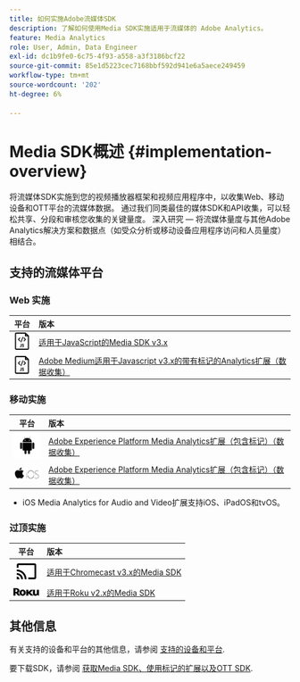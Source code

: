 ```yaml
---
title: 如何实施Adobe流媒体SDK
description: 了解如何使用Media SDK实施适用于流媒体的 Adobe Analytics。
feature: Media Analytics
role: User, Admin, Data Engineer
exl-id: dc1b9fe0-6c75-4f93-a558-a3f3186bcf22
source-git-commit: 85e1d5223cec7168bbf592d941e6a5aece249459
workflow-type: tm+mt
source-wordcount: '202'
ht-degree: 6%

---
```


# Media SDK概述 {#implementation-overview}

将流媒体SDK实施到您的视频播放器框架和视频应用程序中，以收集Web、移动设备和OTT平台的流媒体数据。  通过我们同类最佳的媒体SDK和API收集，可以轻松共享、分段和审核您收集的关键量度。 深入研究 — 将流媒体量度与其他Adobe Analytics解决方案和数据点（如受众分析或移动设备应用程序访问和人员量度）相结合。

## 支持的流媒体平台

### Web 实施

| 平台 | 版本 |
|:----:|:----|
| <img src="assets/javascript-icon.png"> | [适用于JavaScript的Media SDK v3.x](../../getting-started/download-sdks.md#web-implementation-download-web-sdk) |
| <img src="assets/javascript-icon.png"> | [Adobe Medium适用于Javascript v3.x的带有标记的Analytics扩展（数据收集）](../../getting-started/download-sdks.md#web-implementation-download-web-sdk) |

### 移动实施

| 平台 | 版本 |
|:----:|:----|
| <img src="assets/android-icon.png"> | [Adobe Experience Platform Media Analytics扩展（包含标记）（数据收集）](../../getting-started/download-sdks.md#mobile-implementation-get-mobile-extension) |
| <img src="assets/apple-ios-icon.png"> | [Adobe Experience Platform Media Analytics扩展（包含标记）（数据收集）](../../getting-started/download-sdks.md#mobile-implementation-get-mobile-extension) |

* iOS Media Analytics for Audio and Video扩展支持iOS、iPadOS和tvOS。

### 过顶实施

| 平台 | 版本 |
|:------:|:-----|
| <img src="assets/chromecast-icon.png"> | [适用于Chromecast v3.x的Media SDK](../../getting-started/download-sdks.md#over-the-top-implementation-download-ott-libraries) |
| <img src="assets/roku-icon.png"> | [适用于Roku v2.x的Media SDK](../../getting-started/download-sdks.md#over-the-top-implementation-download-ott-libraries) |


## 其他信息

有关支持的设备和平台的其他信息，请参阅 [支持的设备和平台](/help/getting-started/supported-devices.md).

要下载SDK，请参阅 [获取Media SDK、使用标记的扩展以及OTT SDK](/help/getting-started/download-sdks.md).
